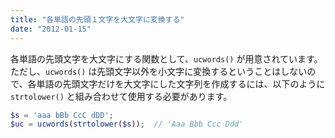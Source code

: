```yaml
---
title: "各単語の先頭１文字を大文字に変換する"
date: "2012-01-15"
---
```


各単語の先頭文字を大文字にする関数として、`ucwords()` が用意されています。
ただし、`ucwords()` は先頭文字以外を小文字に変換するということはしないので、各単語の先頭文字だけを大文字にした文字列を作成するには、以下のように `strtolower()` と組み合わせて使用する必要があります。

~~~ php
$s = 'aaa bBb CcC dDD';
$uc = ucwords(strtolower($s));  // 'Aaa Bbb Ccc Ddd'
~~~

